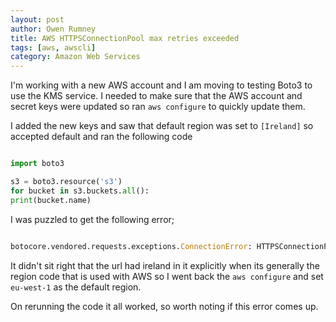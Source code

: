 ```yaml
---
layout: post
author: Owen Rumney
title: AWS HTTPSConnectionPool max retries exceeded
tags: [aws, awscli]
category: Amazon Web Services
---
```


I'm working with a new AWS account and I am moving to testing Boto3 to use the KMS service. I needed to make sure that the AWS account and secret keys were updated so ran `aws configure` to quickly update them.

I added the new keys and saw that default region was set to `[Ireland]` so accepted default and ran the following code

```python

import boto3

s3 = boto3.resource('s3')
for bucket in s3.buckets.all():
print(bucket.name)

```

I was puzzled to get the following error;

```python

botocore.vendored.requests.exceptions.ConnectionError: HTTPSConnectionPool(host='s3.ireland.amazonaws.com', port=443): Max retries exceeded with url: / (Caused by <class 'socket.gaierror'>: [Errno 8] nodename nor servname provided, or not known)

```

It didn't sit right that the url had ireland in it explicitly when its generally the region code that is used with AWS so I went back the `aws configure` and set `eu-west-1` as the default region.

On rerunning the code it all worked, so worth noting if this error comes up.
